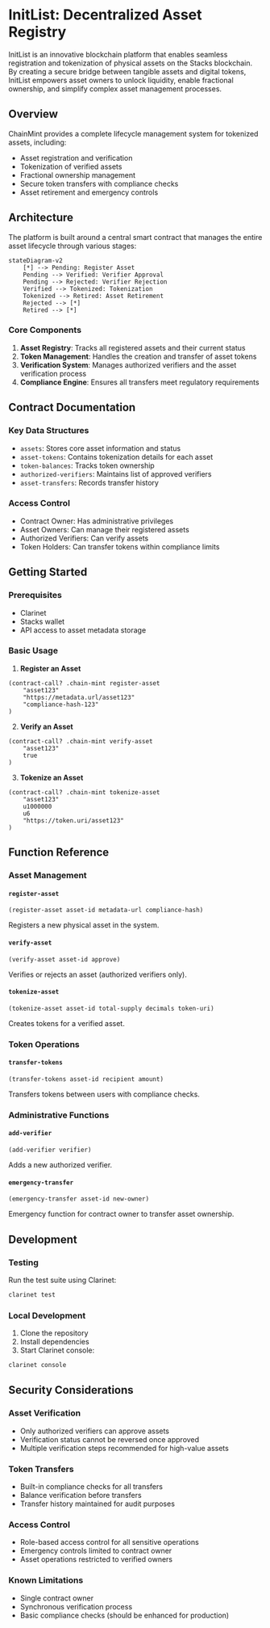# InitList: Decentralized Asset Registry

InitList is an innovative blockchain platform that enables seamless registration and tokenization of physical assets on the Stacks blockchain. By creating a secure bridge between tangible assets and digital tokens, InitList empowers asset owners to unlock liquidity, enable fractional ownership, and simplify complex asset management processes.

## Overview

ChainMint provides a complete lifecycle management system for tokenized assets, including:

- Asset registration and verification
- Tokenization of verified assets
- Fractional ownership management
- Secure token transfers with compliance checks
- Asset retirement and emergency controls

## Architecture

The platform is built around a central smart contract that manages the entire asset lifecycle through various stages:

```mermaid
stateDiagram-v2
    [*] --> Pending: Register Asset
    Pending --> Verified: Verifier Approval
    Pending --> Rejected: Verifier Rejection
    Verified --> Tokenized: Tokenization
    Tokenized --> Retired: Asset Retirement
    Rejected --> [*]
    Retired --> [*]
```

### Core Components

1. **Asset Registry**: Tracks all registered assets and their current status
2. **Token Management**: Handles the creation and transfer of asset tokens
3. **Verification System**: Manages authorized verifiers and the asset verification process
4. **Compliance Engine**: Ensures all transfers meet regulatory requirements

## Contract Documentation

### Key Data Structures

- `assets`: Stores core asset information and status
- `asset-tokens`: Contains tokenization details for each asset
- `token-balances`: Tracks token ownership
- `authorized-verifiers`: Maintains list of approved verifiers
- `asset-transfers`: Records transfer history

### Access Control

- Contract Owner: Has administrative privileges
- Asset Owners: Can manage their registered assets
- Authorized Verifiers: Can verify assets
- Token Holders: Can transfer tokens within compliance limits

## Getting Started

### Prerequisites

- Clarinet
- Stacks wallet
- API access to asset metadata storage

### Basic Usage

1. **Register an Asset**
```clarity
(contract-call? .chain-mint register-asset
    "asset123"
    "https://metadata.url/asset123"
    "compliance-hash-123"
)
```

2. **Verify an Asset**
```clarity
(contract-call? .chain-mint verify-asset
    "asset123"
    true
)
```

3. **Tokenize an Asset**
```clarity
(contract-call? .chain-mint tokenize-asset
    "asset123"
    u1000000
    u6
    "https://token.uri/asset123"
)
```

## Function Reference

### Asset Management

#### `register-asset`
```clarity
(register-asset asset-id metadata-url compliance-hash)
```
Registers a new physical asset in the system.

#### `verify-asset`
```clarity
(verify-asset asset-id approve)
```
Verifies or rejects an asset (authorized verifiers only).

#### `tokenize-asset`
```clarity
(tokenize-asset asset-id total-supply decimals token-uri)
```
Creates tokens for a verified asset.

### Token Operations

#### `transfer-tokens`
```clarity
(transfer-tokens asset-id recipient amount)
```
Transfers tokens between users with compliance checks.

### Administrative Functions

#### `add-verifier`
```clarity
(add-verifier verifier)
```
Adds a new authorized verifier.

#### `emergency-transfer`
```clarity
(emergency-transfer asset-id new-owner)
```
Emergency function for contract owner to transfer asset ownership.

## Development

### Testing

Run the test suite using Clarinet:
```bash
clarinet test
```

### Local Development

1. Clone the repository
2. Install dependencies
3. Start Clarinet console:
```bash
clarinet console
```

## Security Considerations

### Asset Verification
- Only authorized verifiers can approve assets
- Verification status cannot be reversed once approved
- Multiple verification steps recommended for high-value assets

### Token Transfers
- Built-in compliance checks for all transfers
- Balance verification before transfers
- Transfer history maintained for audit purposes

### Access Control
- Role-based access control for all sensitive operations
- Emergency controls limited to contract owner
- Asset operations restricted to verified owners

### Known Limitations
- Single contract owner
- Synchronous verification process
- Basic compliance checks (should be enhanced for production)